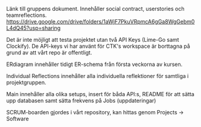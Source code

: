 Länk till gruppens dokument. Innehåller social contract, userstories och teamreflections.
https://drive.google.com/drive/folders/1aWjF7PkuVRpmcA6gGa8WgGebm0L4dQ45?usp=sharing

Det är inte möjligt att testa projektet utan två API Keys (Lime-Go samt Clockify). De API-keys vi har använt för CTK's workspace är borttagna på grund av att vårt repo är offentligt.

ERdiagram innehåller tidigt ER-schema från första veckorna av kursen.

Individual Reflections innehåller alla individuella reflektioner för samtliga i projektgruppen.

Main innehåller alla olika setups, insert för båda API:s, README för att sätta upp databasen samt sätta frekvens på Jobs (uppdateringar)

SCRUM-boarden gjordes i vårt repository, kan hittas genom Projects -> Software
